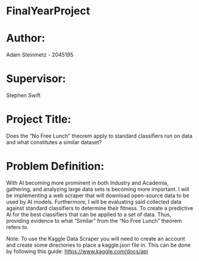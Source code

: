 # FinalYearProject
# Author: 
Adam Steinmetz - 2045195
# Supervisor: 
Stephen Swift
# Project Title: 
Does the “No Free Lunch” theorem apply to standard classifiers run on data and what constitutes a similar dataset?
# Problem Definition:
With AI becoming more prominent in both Industry and Academia, gathering, and analyzing large data sets is becoming more important. 
I will be implementing a web scraper that will download open-source data to be used by AI models. Furthermore, I will be evaluating 
said collected data against standard classifiers to determine their fitness. To create a predictive AI for the best classifiers that 
can be applied to a set of data. Thus, providing evidence to what “Similar” from the “No Free Lunch” theorem refers to. 

Note: To use the Kaggle Data Scraper you will need to create an account and create some directories to place a kaggle.json file in. 
This can be done by following this guide: https://www.kaggle.com/docs/api
